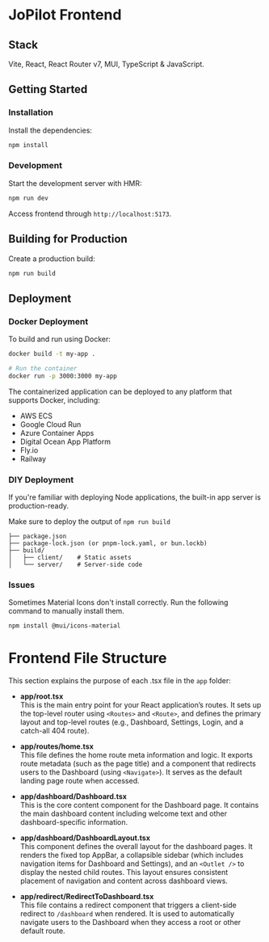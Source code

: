 # JoPilot Frontend

## Stack
Vite, React, React Router v7, MUI, TypeScript & JavaScript.

## Getting Started

### Installation

Install the dependencies:

```bash
npm install
```

### Development

Start the development server with HMR:

```bash
npm run dev
```

Access frontend through `http://localhost:5173`.

## Building for Production

Create a production build:

```bash
npm run build
```

## Deployment

### Docker Deployment

To build and run using Docker:

```bash
docker build -t my-app .

# Run the container
docker run -p 3000:3000 my-app
```

The containerized application can be deployed to any platform that supports Docker, including:

- AWS ECS
- Google Cloud Run
- Azure Container Apps
- Digital Ocean App Platform
- Fly.io
- Railway

### DIY Deployment

If you're familiar with deploying Node applications, the built-in app server is production-ready.

Make sure to deploy the output of `npm run build`

```
├── package.json
├── package-lock.json (or pnpm-lock.yaml, or bun.lockb)
├── build/
│   ├── client/    # Static assets
│   └── server/    # Server-side code
```

### Issues

Sometimes Material Icons don't install correctly.
Run the following command to manually install them.
```sh
npm install @mui/icons-material
```

# Frontend File Structure

This section explains the purpose of each .tsx file in the `app` folder:

- **app/root.tsx**  
  This is the main entry point for your React application’s routes. It sets up the top-level router using `<Routes>` and `<Route>`, and defines the primary layout and top-level routes (e.g., Dashboard, Settings, Login, and a catch-all 404 route).

- **app/routes/home.tsx**  
  This file defines the home route meta information and logic. It exports route metadata (such as the page title) and a component that redirects users to the Dashboard (using `<Navigate>`). It serves as the default landing page route when accessed.

- **app/dashboard/Dashboard.tsx**  
  This is the core content component for the Dashboard page. It contains the main dashboard content including welcome text and other dashboard-specific information.

- **app/dashboard/DashboardLayout.tsx**  
  This component defines the overall layout for the dashboard pages. It renders the fixed top AppBar, a collapsible sidebar (which includes navigation items for Dashboard and Settings), and an `<Outlet />` to display the nested child routes. This layout ensures consistent placement of navigation and content across dashboard views.

- **app/redirect/RedirectToDashboard.tsx**  
  This file contains a redirect component that triggers a client-side redirect to `/dashboard` when rendered. It is used to automatically navigate users to the Dashboard when they access a root or other default route.